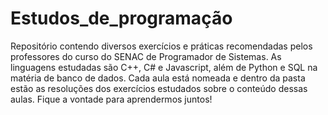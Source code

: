 # Estudos_de_programação
Repositório contendo diversos exercícios e práticas recomendadas pelos professores do curso do SENAC de Programador de Sistemas. As linguagens estudadas são C++, C# e Javascript, além de Python e SQL na matéria de banco de dados. 
Cada aula está nomeada e dentro da pasta estão as resoluções dos exercícios estudados sobre o conteúdo dessas aulas. 
Fique a vontade para aprendermos juntos! 
